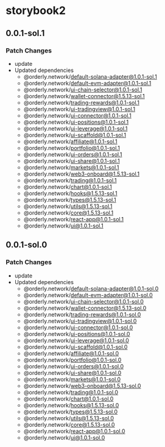 # storybook2

## 0.0.1-sol.1

### Patch Changes

- update
- Updated dependencies
  - @orderly.network/default-solana-adapter@1.0.1-sol.1
  - @orderly.network/default-evm-adapter@1.0.1-sol.1
  - @orderly.network/ui-chain-selector@1.0.1-sol.1
  - @orderly.network/wallet-connector@1.5.13-sol.1
  - @orderly.network/trading-rewards@1.0.1-sol.1
  - @orderly.network/ui-tradingview@1.0.1-sol.1
  - @orderly.network/ui-connector@1.0.1-sol.1
  - @orderly.network/ui-positions@1.0.1-sol.1
  - @orderly.network/ui-leverage@1.0.1-sol.1
  - @orderly.network/ui-scaffold@1.0.1-sol.1
  - @orderly.network/affiliate@1.0.1-sol.1
  - @orderly.network/portfolio@1.0.1-sol.1
  - @orderly.network/ui-orders@1.0.1-sol.1
  - @orderly.network/ui-share@1.0.1-sol.1
  - @orderly.network/markets@1.0.1-sol.1
  - @orderly.network/web3-onboard@1.5.13-sol.1
  - @orderly.network/trading@1.0.1-sol.1
  - @orderly.network/chart@1.0.1-sol.1
  - @orderly.network/hooks@1.5.13-sol.1
  - @orderly.network/types@1.5.13-sol.1
  - @orderly.network/utils@1.5.13-sol.1
  - @orderly.network/core@1.5.13-sol.1
  - @orderly.network/react-app@1.0.1-sol.1
  - @orderly.network/ui@1.0.1-sol.1

## 0.0.1-sol.0

### Patch Changes

- update
- Updated dependencies
  - @orderly.network/default-solana-adapter@1.0.1-sol.0
  - @orderly.network/default-evm-adapter@1.0.1-sol.0
  - @orderly.network/ui-chain-selector@1.0.1-sol.0
  - @orderly.network/wallet-connector@1.5.13-sol.0
  - @orderly.network/trading-rewards@1.0.1-sol.0
  - @orderly.network/ui-tradingview@1.0.1-sol.0
  - @orderly.network/ui-connector@1.0.1-sol.0
  - @orderly.network/ui-positions@1.0.1-sol.0
  - @orderly.network/ui-leverage@1.0.1-sol.0
  - @orderly.network/ui-scaffold@1.0.1-sol.0
  - @orderly.network/affiliate@1.0.1-sol.0
  - @orderly.network/portfolio@1.0.1-sol.0
  - @orderly.network/ui-orders@1.0.1-sol.0
  - @orderly.network/ui-share@1.0.1-sol.0
  - @orderly.network/markets@1.0.1-sol.0
  - @orderly.network/web3-onboard@1.5.13-sol.0
  - @orderly.network/trading@1.0.1-sol.0
  - @orderly.network/chart@1.0.1-sol.0
  - @orderly.network/hooks@1.5.13-sol.0
  - @orderly.network/types@1.5.13-sol.0
  - @orderly.network/utils@1.5.13-sol.0
  - @orderly.network/core@1.5.13-sol.0
  - @orderly.network/react-app@1.0.1-sol.0
  - @orderly.network/ui@1.0.1-sol.0

